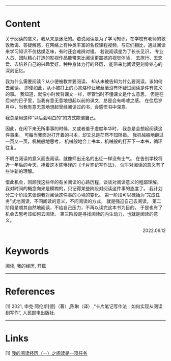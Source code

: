 
---
# Content

关于阅读的意义，我从来是迷茫的。若说阅读是为了学习知识，在学校有老师的敦敦教诲、答疑解惑，在网络上有种类丰富的名校课程视频，与它们相比，通过阅读来学习知识不仅枯燥乏味，有时还会难辨对错。
若说阅读是为了长长见识，
专业人员、团队精心打造的影视作品能带来比阅读更震撼的视觉体验，
去旅行、去恋爱、去培养自己的兴趣爱好，种种身体力行的经历，
能带来比阅读更刻骨铭心的深刻记忆。

我为什么需要阅读？从小便被教育要阅读，
却从未被告知为什么要阅读，该如何去阅读。
即便如此，从小被打上的心灵烙印让我丝毫没有怀疑过阅读是件有意义的事。
我知道，就像小时候背课文一样，尽管当时不懂课文是什么意思，
但是在后来的日子里，当我有意无意地想起以前的课文，总是会有唏嘘之感。
在往后岁月中，当我有意无意地想起曾经阅读过的书，会感悟书中深意。

我总是用这种“以后会明白的”的方式欺骗自己。

因此，在闲下来无所事事的时候，又或者羞于虚度年华时，
我总是会想起阅读这件事来。
可每当我面对打开着的书本，却又总是茫然不知所措。
我机械般地翻过一页又一页，机械般地思考，
机械般地合上书本，机械般的打开下一本书，循环往复。

不明白阅读的意义而去阅读，就像师出无名的出征一样没有士气。
在告别学校将近一年后的今天，捧着这本陈琳译的《卡片笔记写作法》，
似乎对阅读的意义有了些许新的理解。

借此机会，回顾我这些年的有关阅读的心路历程，谈谈对阅读意义的粗鄙理解。
我对时间的概念向来是模糊的，只记得某些阶段对阅读这件事的态度了。
我计划分三个阶段来谈谈我对阅读这件事的心境的变化。
第一阶段可以概括为“完成任务”式地阅读，不问阅读的意义，不问阅读的方式，
就是强迫自己去阅读。
第二阶段是顺其自然地阅读，不给自己压力，不再以读完这本书为目的，
于是也有了机会去思考该如何去阅读。
第三阶段是寻找阅读的内生动力，也就是阅读的意义。

<p align="right">2022.06.12</p>

# Keywords

阅读, 我的经历, 开篇

---
# References

[1] 2021, 申克·阿伦斯[德]（著）,陈琳（译）,“卡片笔记写作法：如何实现从阅读到写作”, 人民邮电出版社.

---
# Links

[1] [我的阅读经历（一）之阅读是一项任务](./1a.md)





